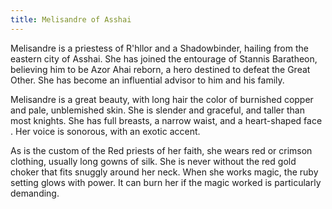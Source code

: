 ```yaml
---
title: Melisandre of Asshai
---
```


Melisandre is a priestess of R'hllor and a Shadowbinder, hailing from the eastern city of Asshai. She has joined the entourage of Stannis Baratheon, believing him to be Azor Ahai reborn, a hero destined to defeat the Great Other. She has become an influential advisor to him and his family.

Melisandre is a great beauty, with long hair the color of burnished copper and pale, unblemished skin. She is slender and graceful, and taller than most knights. She has full breasts, a narrow waist, and a heart-shaped face . Her voice is sonorous, with an exotic accent.

As is the custom of the Red priests of her faith, she wears red or crimson clothing, usually long gowns of silk. She is never without the red gold choker that fits snuggly around her neck. When she works magic, the ruby setting glows with power. It can burn her if the magic worked is particularly demanding.


